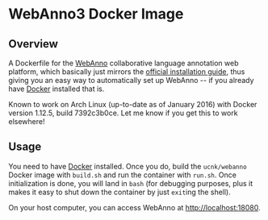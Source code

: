 # WebAnno3 Docker Image

## Overview

A Dockerfile for the [WebAnno][webanno] collaborative language annotation web
platform, which basically just mirrors the [official installation guide][guide],
thus giving you an easy way to automatically set up WebAnno -- if you already
have [Docker][docker] installed that is.

Known to work on Arch Linux (up-to-date as of January 2016) with Docker version
1.12.5, build 7392c3b0ce. Let me know if you get this to work elsewhere!

## Usage

You need to have [Docker][docker] installed. Once you do, build the
`ucnk/webanno` Docker image with `build.sh` and run the container with `run.sh`.
Once initialization is done, you will land in `bash` (for debugging purposes,
plus it makes it easy to shut down the container by just `exit`ing the shell).

On your host computer, you can access WebAnno at <http://localhost:18080>.

[webanno]: https://webanno.github.io/webanno/
[guide]: https://webanno.github.io/webanno/releases/3.0.0/docs/admin-guide.html
[docker]: https://www.docker.com/
